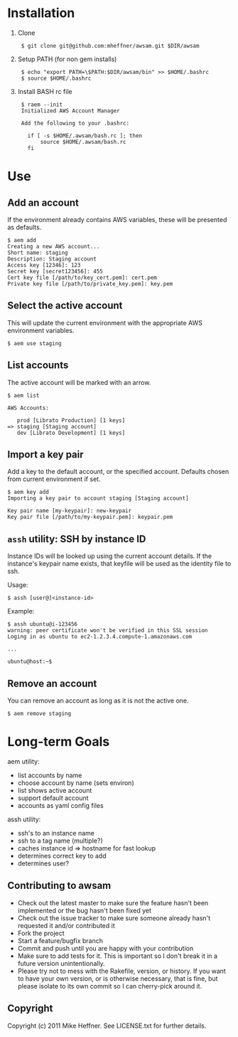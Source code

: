 # Installation

1. Clone

        $ git clone git@github.com:mheffner/awsam.git $DIR/awsam

2. Setup PATH (for non gem installs)

        $ echo "export PATH=\$PATH:$DIR/awsam/bin" >> $HOME/.bashrc
        $ source $HOME/.bashrc

3. Install BASH rc file

        $ raem --init
        Initialized AWS Account Manager
        
        Add the following to your .bashrc:
        
          if [ -s $HOME/.awsam/bash.rc ]; then
              source $HOME/.awsam/bash.rc
          fi

# Use

## Add an account

If the environment already contains AWS variables, these will be
presented as defaults.

    $ aem add
    Creating a new AWS account...
    Short name: staging
    Description: Staging account
    Access key [12346]: 123
    Secret key [secret123456]: 455
    Cert key file [/path/to/key_cert.pem]: cert.pem
    Private key file [/path/to/private_key.pem]: key.pem

## Select the active account

This will update the current environment with the appropriate AWS
environment variables.

    $ aem use staging

## List accounts

The active account will be marked with an arrow.

    $ aem list
    
    AWS Accounts:
    
       prod [Librato Production] [1 keys]
    => staging [Staging account]
       dev [Librato Development] [1 keys]

## Import a key pair

Add a key to the default account, or the specified account. Defaults
chosen from current environment if set.

    $ aem key add
    Importing a key pair to account staging [Staging account]
    
    Key pair name [my-keypair]: new-keypair
    Key pair file [/path/to/my-keypair.pem]: keypair.pem

## `assh` utility: SSH by instance ID

Instance IDs will be looked up using the current account details. If
the instance's keypair name exists, that keyfile will be used as the
identity file to ssh.

Usage:

    $ assh [user@]<instance-id>

Example:

    $ assh ubuntu@i-123456
    warning: peer certificate won't be verified in this SSL session
    Loging in as ubuntu to ec2-1.2.3.4.compute-1.amazonaws.com
    
    ...
    
    ubuntu@host:~$

## Remove an account

You can remove an account as long as it is not the active one.

    $ aem remove staging

# Long-term Goals

aem utility:

 * list accounts by name
 * choose account by name (sets environ)
 * list shows active account
 * support default account
 * accounts as yaml config files

assh utility:

 * ssh's to an instance name
 * ssh to a tag name (multiple?)
 * caches instance id => hostname for fast lookup
 * determines correct key to add
 * determines user?


## Contributing to awsam
 
* Check out the latest master to make sure the feature hasn't been implemented or the bug hasn't been fixed yet
* Check out the issue tracker to make sure someone already hasn't requested it and/or contributed it
* Fork the project
* Start a feature/bugfix branch
* Commit and push until you are happy with your contribution
* Make sure to add tests for it. This is important so I don't break it in a future version unintentionally.
* Please try not to mess with the Rakefile, version, or history. If you want to have your own version, or is otherwise necessary, that is fine, but please isolate to its own commit so I can cherry-pick around it.

## Copyright

Copyright (c) 2011 Mike Heffner. See LICENSE.txt for
further details.

